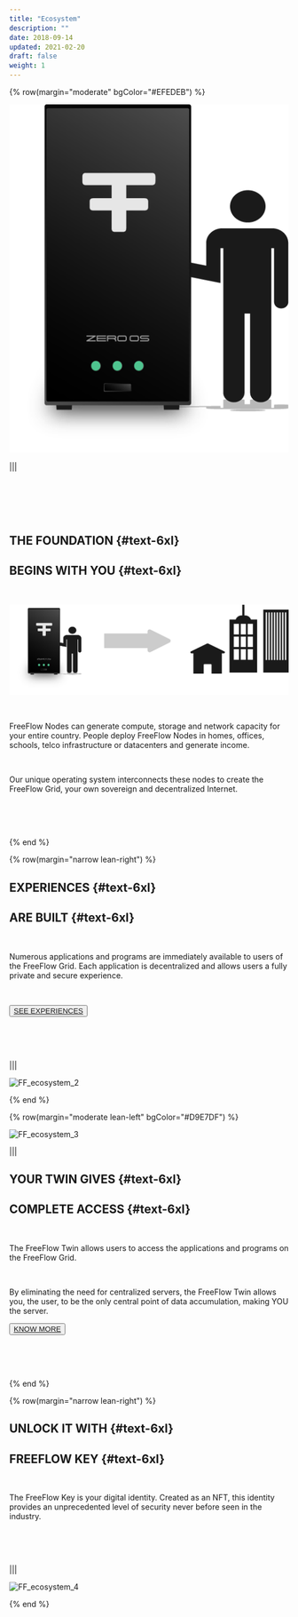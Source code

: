 ```yaml
---
title: "Ecosystem"
description: ""
date: 2018-09-14
updated: 2021-02-20
draft: false
weight: 1
---
```


<!-- section 1 (step 1) -->

{% row(margin="moderate" bgColor="#EFEDEB") %}

![FF_ecosystem_1](FF_ecosystem_1.png)

|||

<br>
<br>
<br>
<br>

## THE FOUNDATION {#text-6xl}
## **BEGINS WITH YOU** {#text-6xl}

<br>

![FF_ecosystem_step1](FF_ecosystem_step1.png#medium)

<br>

FreeFlow Nodes can generate compute, storage and network capacity for your entire country. People deploy FreeFlow Nodes in homes, offices, schools, telco infrastructure or datacenters and generate income. 

<br>

Our unique operating system interconnects these nodes to create the FreeFlow Grid, your own sovereign and decentralized Internet. 

<br>
<br>
<br>

{% end %}

<!-- section 2 (step 2) -->

{% row(margin="narrow lean-right") %}

## EXPERIENCES {#text-6xl}
## **ARE BUILT** {#text-6xl}

<br>

Numerous applications and programs are immediately available to users of the FreeFlow Grid. Each application is decentralized and allows users a fully private and secure experience. 

<br>

<button>[SEE EXPERIENCES]("/experiences")</button>

<br>
<br>
<br>

|||

![FF_ecosystem_2](FF_ecosystem_2.png)

{% end %}

<!-- section 3 (step 3) -->

{% row(margin="moderate lean-left" bgColor="#D9E7DF") %}

![FF_ecosystem_3](FF_ecosystem_3.png)

|||

## YOUR TWIN GIVES {#text-6xl}
## **COMPLETE ACCESS** {#text-6xl}

<br>

The FreeFlow Twin allows users to access the applications and programs on the FreeFlow Grid. 

<br>

By eliminating the need for centralized servers, the FreeFlow Twin allows you, the user, to be the only central point of data accumulation, making YOU the server. 

<button>[KNOW MORE]("/twin")</button>

<br>
<br>
<br>

{% end %}

<!-- section 4 (step 4) -->

{% row(margin="narrow lean-right") %}

## UNLOCK IT WITH {#text-6xl}
## **FREEFLOW KEY** {#text-6xl}

<br>

The FreeFlow Key is your digital identity. Created as an NFT, this identity provides an unprecedented level of security never before seen in the industry.

<br>
<br>
<br>

|||

![FF_ecosystem_4](FF_ecosystem_4.png)

{% end %}
